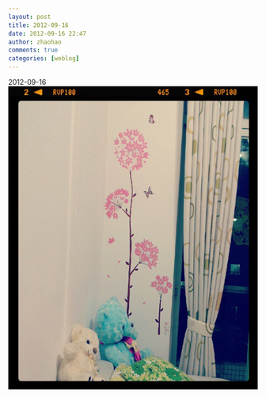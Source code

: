 ```yaml
---
layout: post
title: 2012-09-16
date: 2012-09-16 22:47
author: zhaohao
comments: true
categories: [weblog]
---
```

2012-09-16
<a href="/Media/tumblr_mafyzsz2ta1qktd12o1_1280.jpg"><img src="/Media/tumblr_mafyzsz2ta1qktd12o1_1280.jpg" alt="tumblr_mafyzsz2ta1qktd12o1_1280" width="612" height="612" class="alignnone size-full wp-image-10426" /></a>
